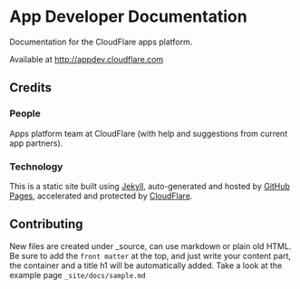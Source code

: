 # App Developer Documentation

Documentation for the CloudFlare apps platform.

Available at http://appdev.cloudflare.com

## Credits

### People

Apps platform team at CloudFlare (with help and suggestions from current app partners).

### Technology

This is a static site built using [Jekyll](http://jekyllrb.com/), auto-generated and hosted by [GitHub Pages](http://pages.github.com/), accelerated and protected by [CloudFlare](https://www.cloudflare.com/).

## Contributing
New files are created under _source, can use markdown or plain old HTML. Be sure to add the `front matter` at the top, and just write your content part, the container and a title h1 will be automatically added. Take a look at the example page `_site/docs/sample.md`